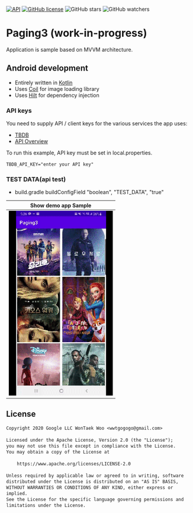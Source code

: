 [![API](https://img.shields.io/badge/API-23%2B-brightgreen.svg?style=flat)](https://android-arsenal.com/api?level=23)
[![GitHub license](https://img.shields.io/github/license/wtwoo/Paging3)](LICENSE)
![GitHub stars](https://img.shields.io/github/stars/wtwoo/Paging3?style=social)
![GitHub watchers](https://img.shields.io/github/watchers/wtwoo/Paging3?style=social)

# Paging3 (work-in-progress)
Application is sample based on MVVM architecture.

## Android development
 * Entirely written in [Kotlin](https://kotlinlang.org/)
 * Uses [Coil](https://github.com/coil-kt/coil) for  image loading library
 * Uses [Hilt](https://dagger.dev/hilt) for dependency injection

### API keys

You need to supply API / client keys for the various services the
app uses:

- [TBDB](https://www.themoviedb.org/)
- [API Overview](https://www.themoviedb.org/documentation/api)

To run this example, API key must be set in local.properties.
```
TBDB_API_KEY="enter your API key"
```

### TEST DATA(api test)
 - build.gradle buildConfigField "boolean", "TEST_DATA", "true"


|     Show demo app Sample     |
|  :-------------------------: |
|![](arts/pageing3_sample.gif) |


## License

```
Copyright 2020 Google LLC WonTaek Woo <wwtgogogo@gmail.com>

Licensed under the Apache License, Version 2.0 (the "License");
you may not use this file except in compliance with the License.
You may obtain a copy of the License at

    https://www.apache.org/licenses/LICENSE-2.0

Unless required by applicable law or agreed to in writing, software
distributed under the License is distributed on an "AS IS" BASIS,
WITHOUT WARRANTIES OR CONDITIONS OF ANY KIND, either express or implied.
See the License for the specific language governing permissions and
limitations under the License.
```